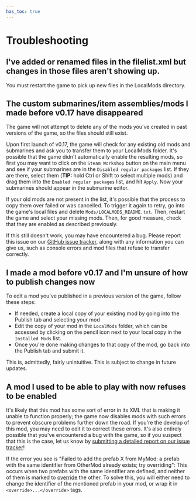 ```yaml
---
has_toc: true
---
```

# Troubleshooting
## I've added or renamed files in the filelist.xml but changes in those files aren't showing up.
You must restart the game to pick up new files in the LocalMods directory.

## The custom submarines/item assemblies/mods I made before v0.17 have disappeared
The game will not attempt to delete any of the mods you've created in past versions of the game, so the files should still exist.

Upon first launch of v0.17, the game will check for any existing old mods and submarines and ask you to transfer them to your LocalMods folder. It's possible that the game didn't automatically enable the resulting mods, so first you may want to click on the `Steam Workshop` button on the main menu and see if your submarines are in the `Disabled regular packages` list. If they are there, select them (**TIP:** hold Ctrl or Shift to select multiple mods) and drag them into the `Enabled regular packages` list, and hit `Apply`. Now your submarines should appear in the submarine editor.

If your old mods are not present in the list, it's possible that the process to copy them over failed or was cancelled. To trigger it again to retry, go into the game's local files and delete `Mods/LOCALMODS_README.txt`. Then, restart the game and select your missing mods. Then, for good measure, check that they are enabled as described previously.

If this still doesn't work, you may have encountered a bug. Please report this issue on our [GitHub issue tracker](https://github.com/Regalis11/Barotrauma/issues), along with any information you can give us, such as console errors and mod files that refuse to transfer correctly.

## I made a mod before v0.17 and I'm unsure of how to publish changes now
To edit a mod you've published in a previous version of the game, follow these steps:
- If needed, create a local copy of your existing mod by going into the Publish tab and selecting your mod
- Edit the copy of your mod in the `LocalMods` folder, which can be accessed by clicking on the pencil icon next to your local copy in the `Installed Mods` list.
- Once you're done making changes to that copy of the mod, go back into the Publish tab and submit it.

This is, admittedly, fairly unintuitive. This is subject to change in future updates.

## A mod I used to be able to play with now refuses to be enabled
It's likely that this mod has some sort of error in its XML that is making it unable to function properly; the game now disables mods with such errors to prevent obscure problems further down the road. If you're the develop of this mod, you may need to edit it to correct these errors. It's also entirely possible that you've encountered a bug with the game, so if you suspect that this is the case, let us know by [submitting a detailed report on our issue tracker](https://github.com/Regalis11/Barotrauma/issues)!

If the error you see is "Failed to add the prefab X from MyMod: a prefab with the same identifier from OtherMod already exists; try overriding": This occurs when two prefabs with the same identifier are defined, and neither of them is marked to [override](../Intro/Overrides.md) the other. To solve this, you will either need to change the identifier of the mentioned prefab in your mod, or wrap it in `<override>...</override>` tags.
